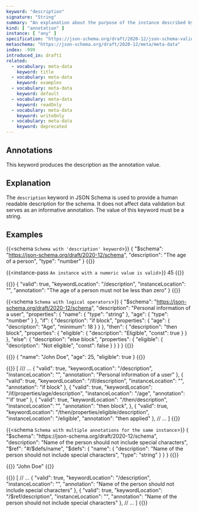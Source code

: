 ```yaml
---
keyword: "description"
signature: "String"
summary: "An explanation about the purpose of the instance described by the schema."
kind: [ "annotation" ]
instance: [ "any" ]
specification: "https://json-schema.org/draft/2020-12/json-schema-validation.html#section-9.1"
metaschema: "https://json-schema.org/draft/2020-12/meta/meta-data"
index: -999
introduced_in: draft1
related:
  - vocabulary: meta-data
    keyword: title
  - vocabulary: meta-data
    keyword: examples
  - vocabulary: meta-data
    keyword: default
  - vocabulary: meta-data
    keyword: readOnly
  - vocabulary: meta-data
    keyword: writeOnly
  - vocabulary: meta-data
    keyword: deprecated
---
```


Annotations
-----------

This keyword produces the description as the annotation value.

## Explanation

The `description` keyword in JSON Schema is used to provide a human readable description for the schema. It does not affect data validation but serves as an informative annotation. The value of this keyword must be a string.

## Examples

{{<schema `Schema with 'description' keyword`>}}
{
  "$schema": "https://json-schema.org/draft/2020-12/schema",
  "description": "The age of a person",
  "type": "number"
}
{{</schema>}}

{{<instance-pass `An instance with a numeric value is valid`>}}
45
{{</instance-pass>}}

{{<instance-annotation>}}
{
  "valid": true,
  "keywordLocation": "/description",
  "instanceLocation": "",
  "annotation": "The age of a person must not be less than zero"
}
{{</instance-annotation>}}

{{<schema `Schema with logical operators`>}}
{
  "$schema": "https://json-schema.org/draft/2020-12/schema",
  "description": "Personal information of a user",
  "properties": {
    "name": { "type": "string" },
    "age": { "type": "number" }
  },
  "if": {
    "description": "if block",
    "properties": {
      "age": { "description": "Age", "minimum": 18 }
    }
  },
  "then": {
    "description": "then block",
    "properties": {
      "eligible": { "description": "Eligible", "const": true }
    }
  },
  "else": {
    "description": "else block",
    "properties": {
      "eligible": { "description": "Not eligible", "const": false }
    }
  }
}
{{</schema>}}

{{<instance-pass>}}
{
  "name": "John Doe",
  "age": 25,
  "eligible": true
}
{{</instance-pass>}}

{{<instance-annotation>}}
[
  /// ...
  {
    "valid": true,
    "keywordLocation": "/description",
    "instanceLocation": "",
    "annotation": "Personal information of a user"
  },
  {
    "valid": true,
    "keywordLocation": "/if/description",
    "instanceLocation": "",
    "annotation": "if block"
  },
  {
    "valid": true,
    "keywordLocation": "/if/properties/age/description",
    "instanceLocation": "/age",
    "annotation": "'if' true"
  },
  {
    "valid": true,
    "keywordLocation": "/then/description",
    "instanceLocation": "",
    "annotation": "then block",
  },
  {
    "valid": true,
    "keywordLocation": "/then/properties/eligible/description",
    "instanceLocation": "/eligible",
    "annotation": "then applied"
  },
  // ...
]
{{</instance-annotation>}}

{{<schema `Schema with multiple annotations for the same instance`>}}
{
  "$schema": "https://json-schema.org/draft/2020-12/schema",
  "description": "Name of the person should not include special characters",
  "$ref": "#/$defs/name",
  "$defs": {
    "name": {
      "description": "Name of the person should not include special characters",
      "type": "string"
    }
  }
}
{{</schema>}}

{{<instance-pass>}}
"John Doe"
{{</instance-pass>}}

{{<instance-annotation>}}
[
  // ...
  {
    "valid": true,
    "keywordLocation": "/description",
    "instanceLocation": "",
    "annotation": "Name of the person should not include special characters"
  },
  {
    "valid": true,
    "keywordLocation": "/$ref/description",
    "instanceLocation": "",
    "annotation": "Name of the person should not include special characters"
  },
  // ...
]
{{</instance-annotation>}}